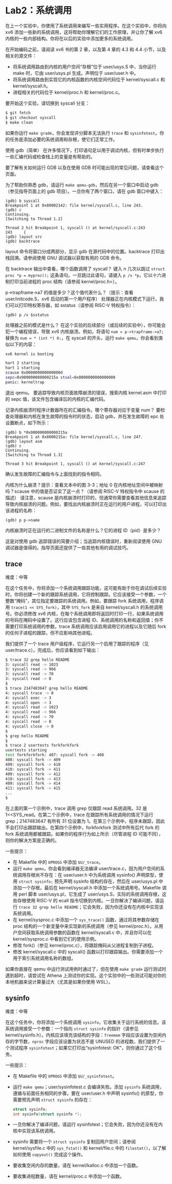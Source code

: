 # Lab2：系统调用

在上一个实验中，你使用了系统调用来编写一些实用程序。在这个实验中，你将向 xv6 添加一些新的系统调用，这将帮助你理解它们的工作原理，并让你了解 xv6 内核的一些内部结构。你将在以后的实验中添加更多的系统调用。

在开始编码之前，请阅读 xv6 书的第 2 章，以及第 4 章的 4.3 和 4.4 小节，以及相关的源文件：

- 将系统调用路由到内核的用户空间“存根”位于 user/usys.S 中，当你运行 make 时，它由 user/usys.pl 生成。声明位于 user/user.h 中。
- 将系统调用路由到实现它的内核函数的内核空间代码位于 kernel/syscall.c 和 kernel/syscall.h。
- 进程相关的代码位于 kernel/proc.h 和 kernel/proc.c。

要开始这个实验，请切换到 syscall 分支：

```bash
$ git fetch
$ git checkout syscall
$ make clean
```

如果你运行 `make grade`，你会发现评分脚本无法执行 `trace` 和 `sysinfotest`。你的任务是添加必要的系统调用和存根，使它们正常工作。

使用 gdb（简单） 在许多情况下，打印语句足以用于调试内核，但有时单步执行一些汇编代码或检查栈上的变量是有帮助的。

要了解有关如何运行 GDB 以及在使用 GDB 时可能出现的常见问题，请查看这个页面。

为了帮助你熟悉 gdb，请运行 `make qemu-gdb`，然后在另一个窗口中启动 gdb（参见指导页面上的 gdb 项目）。一旦你有了两个窗口，请在 gdb 窗口中键入：

```gdb
(gdb) b syscall
Breakpoint 1 at 0x80002142: file kernel/syscall.c, line 243.
(gdb) c
Continuing.
[Switching to Thread 1.2]

Thread 2 hit Breakpoint 1, syscall () at kernel/syscall.c:243
243     {
(gdb) layout src
(gdb) backtrace
```

layout 命令将窗口分成两部分，显示 gdb 在源代码中的位置。backtrace 打印出栈回溯。请参阅使用 GNU 调试器以获取有用的 GDB 命令。

在 backtrace 输出中查看，哪个函数调用了 syscall？ 键入 n 几次以跳过 `struct proc *p = myproc();` 这条语句。一旦跳过此语句，请键入 `p /x *p`，它以十六进制打印当前进程的 proc 结构（请参阅 kernel/proc.h>）。

p->trapframe->a7 的值是多少？这个值代表什么？（提示：查看 user/initcode.S，xv6 启动的第一个用户程序） 处理器正在内核模式下运行，我们可以打印特权寄存器，如 sstatus（请参阅 RISC-V 特权指令）：

```
(gdb) p /x $sstatus
```

处理器之前的模式是什么？ 在这个实验的后续部分（或后续的实验中），你可能会犯一个编程错误，导致 xv6 内核崩溃。例如，将语句 `num = p->trapframe->a7;` 替换为 `num = * (int *) 0;`，在 syscall 的开头，运行 `make qemu`，你会看到类似以下的内容：

```bash
xv6 kernel is booting

hart 2 starting
hart 1 starting
scause 0x000000000000000d
sepc=0x000000008000215a stval=0x0000000000000000
panic: kerneltrap
```

退出 qemu。 要追踪导致内核页面故障崩溃的错误，搜索内核 kernel.asm 中打印的 sepc 值，该文件包含编译后的内核的汇编代码。

记录内核崩溃时程序计数器所在的汇编指令。哪个寄存器对应于变量 num？ 要检查处理器和内核在发生故障的指令时的状态，启动 gdb，并在发生故障的 epc 处设置断点，如下所示：

```gdb
(gdb) b *0x000000008000215a
Breakpoint 1 at 0x8000215a: file kernel/syscall.c, line 247.
(gdb) layout asm
(gdb) c
Continuing.
[Switching to Thread 1.3]

Thread 3 hit Breakpoint 1, syscall () at kernel/syscall.c:247
```

确认发生故障的汇编指令与上面找到的指令相同。

内核为什么崩溃？提示：查看文本中的图 3-3；地址 0 在内核地址空间中被映射吗？scause 中的值是否证实了这一点？（请参阅 RISC-V 特权指令中 scause 的描述） 请注意，scause 是内核崩溃时打印的，但通常你需要查看其他信息来追踪导致内核崩溃的问题。例如，要找出内核崩溃时正在运行的用户进程，可以打印出该进程的名称：

```gdb
(gdb) p p->name
```

内核崩溃时正在运行的二进制文件的名称是什么？它的进程 ID（pid）是多少？

这是对使用 gdb 追踪错误的简要介绍；当追踪内核错误时，重新阅读使用 GNU 调试器是值得的。指导页面还提供了一些其他有用的调试技巧。

## trace

难度：中等

在这个任务中，你将添加一个系统调用跟踪功能，这可能有助于你在调试后续实验时。你将创建一个新的跟踪系统调用，它将控制跟踪。它应该接受一个参数，一个整数“掩码”，其位指定要跟踪的系统调用。例如，要跟踪 fork 系统调用，程序调用 `trace(1 << SYS_fork)`，其中 `SYS_fork` 是来自 kernel/syscall.h 的系统调用号。你必须修改 xv6 内核，在每个系统调用即将返回时打印一行，如果系统调用的号码在掩码中设置了。这行应该包含进程 ID、系统调用的名称和返回值；你不需要打印系统调用的参数。trace 系统调用应该启用调用它的进程以及它随后 fork 的任何子进程的跟踪，但不应影响其他进程。

我们提供了一个 trace 用户级程序，它运行另一个启用了跟踪的程序（见 user/trace.c）。完成后，你应该看到如下输出：

```bash
$ trace 32 grep hello README
3: syscall read -> 1023
3: syscall read -> 966
3: syscall read -> 70
3: syscall read -> 0
$
$ trace 2147483647 grep hello README
4: syscall trace -> 0
4: syscall exec -> 3
4: syscall open -> 3
4: syscall read -> 1023
4: syscall read -> 966
4: syscall read -> 70
4: syscall read -> 0
4: syscall close -> 0
$
$ grep hello README
$
$ trace 2 usertests forkforkfork
usertests starting
test forkforkfork: 407: syscall fork -> 408
408: syscall fork -> 409
409: syscall fork -> 410
410: syscall fork -> 411
409: syscall fork -> 412
410: syscall fork -> 413
409: syscall fork -> 414
411: syscall fork -> 415
...
$
```

在上面的第一个示例中，trace 调用 grep 仅跟踪 read 系统调用。32 是 1<<SYS_read。在第二个示例中，trace 在跟踪所有系统调用的情况下运行 grep；2147483647 有所有 31 位设置为 1。在第三个示例中，程序未跟踪，因此不会打印出跟踪输出。在第四个示例中，forkforkfork 测试中所有后代 fork 的 fork 系统调用都被跟踪。如果你的程序行为如上所示（尽管进程 ID 可能不同），则你的解决方案是正确的。

一些提示：

- 在 Makefile 中的 `UPROGS` 中添加 `$U/_trace`。
- 运行 `make qemu`，你会看到编译器无法编译 user/trace.c，因为用户空间的系统调用存根尚不存在：在 user/user.h 中为系统调用 sysinfo() 声明原型，使用 `struct sysinfo;` 预先声明 sysinfo 结构的存在，然后在 user/usys.pl 中添加一个存根，最后在 kernel/syscall.h 中添加一个系统调用号。Makefile 调用 perl 脚本 user/usys.pl，它生成了 user/usys.S，实际的系统调用存根，这些存根使用 RISC-V 的 ecall 指令切换到内核。一旦你解决了编译问题，请运行 `trace 32 grep hello README`；它会失败，因为你还没有在内核中实现该系统调用。
- 在 kernel/sysproc.c 中添加一个 `sys_trace()` 函数，通过将其参数存储在 proc 结构的一个新变量中来实现新的系统调用（参见 kernel/proc.h）。从用户空间获取系统调用参数的函数在 kernel/syscall.c 中，并且你可以在 kernel/sysproc.c 中看到它们的使用示例。
- 修改 fork()（参见 kernel/proc.c），将跟踪掩码从父进程复制到子进程。
- 修改 kernel/syscall.c 中的 syscall() 函数以打印跟踪输出。你需要添加一个用于索引系统调用名称的数组。

如果你直接在 qemu 中运行测试用例时通过了，但在使用 `make grade` 运行测试时遇到超时，请尝试在 Athena 上测试你的实现。这个实验中的一些测试可能对你的本地机器来说计算量过大（尤其是如果你使用 WSL）。

## sysinfo

难度：中等

在这个任务中，你将添加一个系统调用 `sysinfo`，它收集关于运行系统的信息。该系统调用接受一个参数：一个指向 `struct sysinfo` 的指针（请参见 kernel/sysinfo.h）。内核应该填充该结构的字段：`freemem` 字段应该设置为空闲内存的字节数，`nproc` 字段应该设置为状态不是 UNUSED 的进程数。我们提供了一个测试程序 `sysinfotest`；如果它打印出“sysinfotest: OK”，则你通过了这个任务。

一些提示：

- 在 Makefile 中的 `UPROGS` 中添加 `$U/_sysinfotest`。

- 运行 `make qemu`；user/sysinfotest.c 会编译失败。添加 `sysinfo` 系统调用，遵循与前面任务相同的步骤。要在 user/user.h 中声明 sysinfo() 的原型，你需要预先声明 `struct sysinfo` 的存在：

  ```c
  struct sysinfo;
  int sysinfo(struct sysinfo *);
  ```

- 一旦你解决了编译问题，请运行 sysinfotest；它会失败，因为你还没有在内核中实现该系统调用。

- sysinfo 需要将一个 `struct sysinfo` 复制回用户空间；请参阅 kernel/sysfile.c 中的 `sys_fstat()` 和 kernel/file.c 中的 `filestat()`，以了解如何使用 `copyout()` 完成这个操作。

- 要收集空闲内存的数量，请在 kernel/kalloc.c 中添加一个函数。

- 要收集进程数量，请在 kernel/proc.c 中添加一个函数。